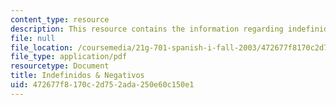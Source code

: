```yaml
---
content_type: resource
description: This resource contains the information regarding indefinidos & negativos.
file: null
file_location: /coursemedia/21g-701-spanish-i-fall-2003/472677f8170c2d752ada250e60c150e1_MIT21G_701F03_20indefi.pdf
file_type: application/pdf
resourcetype: Document
title: Indefinidos & Negativos
uid: 472677f8-170c-2d75-2ada-250e60c150e1
---
```

